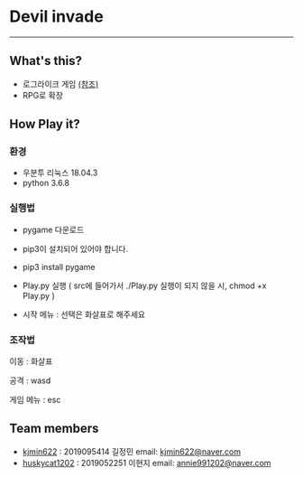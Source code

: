 
# Devil invade

***

## What's this?
* 로그라이크 게임 [(참조)](https://ko.wikipedia.org/wiki/%EB%A1%9C%EA%B7%B8%EB%A5%98_%EA%B2%8C%EC%9E%84)
* RPG로 확장

## How Play it?

### 환경
* 우분투 리눅스 18.04.3
* python 3.6.8

### 실행법
* pygame 다운로드
 * pip3이 설치되어 있어야 합니다.
 * pip3 install pygame
     
* Play.py 실행 ( src에 들어가서 ./Play.py  실행이 되지 않을 시, chmod +x Play.py )

* 시작 메뉴 : 선택은 화살표로 해주세요


### 조작법

  이동 : 화살표
  
  공격 : wasd
  
  게임 메뉴 : esc

## Team members
* [kjmin622](https://github.com/kjmin622) : 2019095414 길정민 email: kjmin622@naver.com
* [huskycat1202](https://github.com/huskycat1202) : 2019052251 이현지 email: annie991202@naver.com
